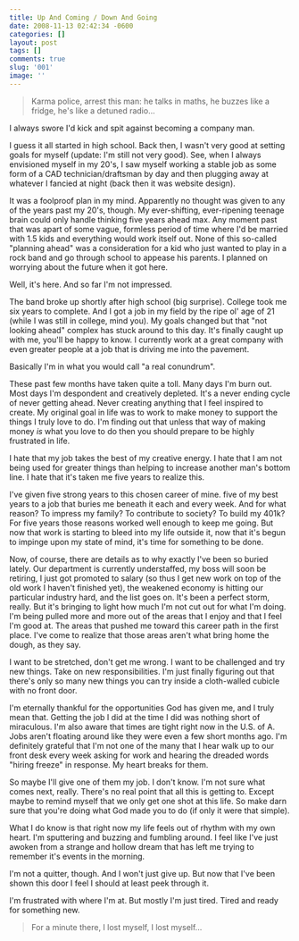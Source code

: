 ```yaml
---
title: Up And Coming / Down And Going
date: 2008-11-13 02:42:34 -0600
categories: []
layout: post
tags: []
comments: true
slug: '001'
image: ''
---
```

> Karma police, arrest this man: he talks in maths, he buzzes like a fridge, he's like a detuned radio... <!-- break -->

I always swore I'd kick and spit against becoming a company man.

I guess it all started in high school. Back then, I wasn't very good at setting goals for myself (update: I'm still not very good). See, when I always envisioned myself in my 20's, I saw myself working a stable job as some form of a CAD technician/draftsman by day and then plugging away at whatever I fancied at night (back then it was website design).

It was a foolproof plan in my mind. Apparently no thought was given to any of the years past my 20's, though. My ever-shifting, ever-ripening teenage brain could only handle thinking five years ahead max. Any moment past that was apart of some vague, formless period of time where I'd be married with 1.5 kids and everything would work itself out. None of this so-called "planning ahead" was a consideration for a kid who just wanted to play in a rock band and go through school to appease his parents. I planned on worrying about the future when it got here.

Well, it's here. And so far I'm not impressed.

The band broke up shortly after high school (big surprise). College took me six years to complete. And I got a job in my field by the ripe ol' age of 21 (while I was still in college, mind you). My goals changed but that "not looking ahead" complex has stuck around to this day. It's finally caught up with me, you'll be happy to know. I currently work at a great company with even greater people at a job that is driving me into the pavement.

Basically I'm in what you would call "a real conundrum".

These past few months have taken quite a toll. Many days I'm burn out. Most days I'm despondent and creatively depleted. It's a never ending cycle of never getting ahead. Never creating anything that I feel inspired to create. My original goal in life was to work to make money to support the things I truly love to do. I'm finding out that unless that way of making money _is_ what you love to do then you should prepare to be highly frustrated in life.

I hate that my job takes the best of my creative energy. I hate that I am not being used for greater things than helping to increase another man's bottom line. I hate that it's taken me five years to realize this.

I've given five strong years to this chosen career of mine. five of my best years to a job that buries me beneath it each and every week. And for what reason? To impress my family? To contribute to society? To build my 401k? For five years those reasons worked well enough to keep me going. But now that work is starting to bleed into my life outside it, now that it's begun to impinge upon my state of mind, it's time for something to be done.

Now, of course, there are details as to why exactly I've been so buried lately. Our department is currently understaffed, my boss will soon be retiring, I just got promoted to salary (so thus I get new work on top of the old work I haven't finished yet), the weakened economy is hitting our particular industry hard, and the list goes on. It's been a perfect storm, really. But it's bringing to light how much I'm not cut out for what I'm doing. I'm being pulled more and more out of the areas that I enjoy and that I feel I'm good at. The areas that pushed me toward this career path in the first place. I've come to realize that those areas aren't what bring home the dough, as they say.

I want to be stretched, don't get me wrong. I want to be challenged and try new things. Take on new responsibilities. I'm just finally figuring out that there's only so many new things you can try inside a cloth-walled cubicle with no front door.

I'm eternally thankful for the opportunities God has given me, and I truly mean that. Getting the job I did at the time I did was nothing short of miraculous. I'm also aware that times are tight right now in the U.S. of A. Jobs aren't floating around like they were even a few short months ago. I'm definitely grateful that I'm not one of the many that I hear walk up to our front desk every week asking for work and hearing the dreaded words "hiring freeze" in response. My heart breaks for them.

So maybe I'll give one of them my job. I don't know. I'm not sure what comes next, really. There's no real point that all this is getting to. Except maybe to remind myself that we only get one shot at this life. So make darn sure that you're doing what God made you to do (if only it were that simple).

What I do know is that right now my life feels out of rhythm with my own heart. I'm sputtering and buzzing and fumbling around. I feel like I've just awoken from a strange and hollow dream that has left me trying to remember it's events in the morning.

I'm not a quitter, though. And I won't just give up. But now that I've been shown this door I feel I should at least peek through it.

I'm frustrated with where I'm at. But mostly I'm just tired. Tired and ready for something new.

> For a minute there, I lost myself, I lost myself...